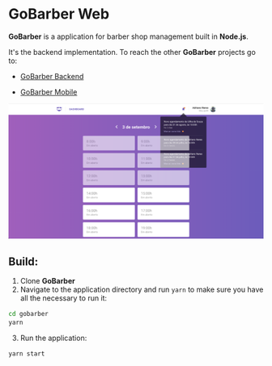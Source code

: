 # GoBarber Web

**GoBarber** is a application for barber shop management built in **Node.js**.



It's the backend implementation. To reach the other **GoBarber** projects go to:

- [GoBarber Backend](https://github.com/adrianoneres/gobarber)

- [GoBarber Mobile](https://github.com/adrianoneres/gobarber-mobile)



![](gobarber.png)



## Build:

1. Clone **GoBarber**
2. Navigate to the application directory and run `yarn` to make sure you have all the necessary to run it:

```sh
cd gobarber
yarn
```

3. Run the application:

```sh
yarn start
```



